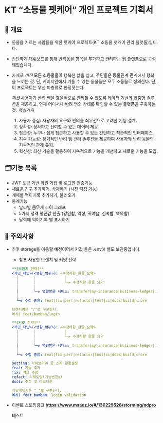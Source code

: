 # KT “소동물 펫케어” 개인 프로젝트 기획서

## 👀 개요

- 동물을 기르는 사람들을 위한 펫케어 프로젝트(KT 소동물 팻캐어 관리 플랫폼)입니다.
- 간단하게 대쉬보드를 통해 반려동물 항목을 추가하고 관리하는 웹 플랫폼으로 구성돼있습니다.

- 자세히
  _비전_ 모든 소동물들이 행복한 삶을 살고, 주인들은 동물관계 관계에서 행복을 느끼는 것.
  단, 케이지안에서 기를 수 있는 동물들은 모두 소동물로 정의한다. 단, 이 프로젝트는 우선 파충류로 한정짓는다.

  _미션_ 사용자가 반려 뱀을 효율적으로 관리할 수 있도록 데이터 기반의 맞춤형 솔루션을 제공하고, 언제 어디서나 반려 뱀의 상태를 확인할 수 있는 플랫폼을 구축하는 것.
  _핵심가치_

  1. 사용자 중심: 사용자의 요구와 편의를 최우선으로 고려한 기능 설계.
  2. 정확성: 정확하고 신뢰할 수 있는 데이터 제공.
  3. 접근성: 누구나 쉽게 접근하고 사용할 수 있는 간단하고 직관적인 인터페이스.
  4. 지속 가능성: 장기적인 반려 뱀 관리 솔루션을 제공하여 사용자와 반려 동물의 지속적인 관계 유지.
  5. 혁신성: 최신 기술을 활용하여 지속적으로 기능을 개선하고 새로운 기능을 도입.

## 🗂️기능 목록

- JWT 토큰 기반 회원 가입 및 로그인 인증기능
- 새로운 친구 추가하기, 삭제하기 (사진 저장 가능)
- 개체별 먹이기록 추가하기, 불러오기
- 통계기능
  - 날짜별 몸무게 추이 그래프
  - 5가지 성격 평균값 산출 (강인함, 먹성, 귀여움, 신속함, 똑똑함)
  - 달력에 먹이기록 별 표시하기

## 🚨 주의사항

- 추후 storage를 이용할 예정이어서 키값 들은 .env에 별도 보관중입니다.

  - 참조 사용한 브랜치 및 커밋 전략

  ```yaml
  **[브랜치 전략]**
  <커밋_타입>(<영향_범위>): <수정사항_한줄_요약>
    │       │             │
    │       │             └─⫸ 수정사항 한줄 요약
    │       │
    │       └─⫸ 영향받은 서비스: transfer|my-insurance|business-ledger|...
    │
    └─⫸ 수정 종류: feat|fix|perf|refactor|test|ci|docs|build|chore

  브랜치명은 "/"로 구분한다.
  예시) feat/bambam/login

  **[커밋 전략]**
  <커밋_타입>(<영향_범위>): <수정사항_한줄_요약>
    │       │             │
    │       │             └─⫸ 수정사항 한줄 요약
    │       │
    │       └─⫸ 영향받은 서비스: transfer|my-insurance|business-ledger|...
    │
    └─⫸ 수정 종류: feat|fix|perf|refactor|test|ci|docs|build|chore

  setting: 라이브러리 등 초기 환경설정
  feat: 기능 추가
  fix: 버그 수정
  refact: 리팩토링(기능변경x)
  docs: 주석 및 마크다운

  커밋메세지는 " "로 구분한다.
  예시) feat bambam: login validation
  ```

- 이벤트 스토밍링크
  **https://www.msaez.io/#/130229528/storming/ndpro**

  테스트
